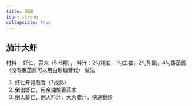 ```yaml
---
title: 菜谱
icon: strong
collapsible: true
---
```

## 茄汁大虾
材料： 虾仁，蒜末（5-6颗），
料汁：2勺耗油，1勺生抽，2勺陈醋，4勺番茄酱（没有番茄酱可以用白砂糖替代）
做法
1. 虾仁开背煎香（7成熟）
2. 倒出虾仁，用余油煸香蒜末
3. 倒入虾仁，倒入料汁，大火收汁，快速翻炒